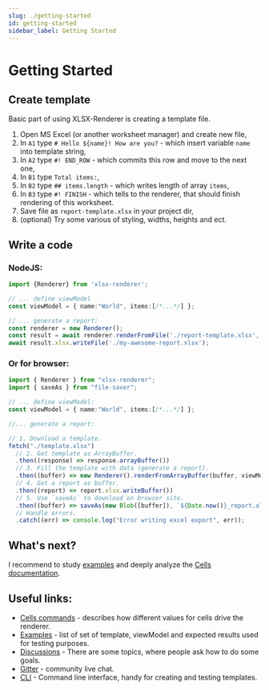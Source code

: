 ```yaml
---
slug: ./getting-started
id: getting-started
sidebar_label: Getting Started
---
```


# Getting Started

## Create template

Basic part of using XLSX-Renderer is creating a template file. 

1. Open MS Excel (or another worksheet manager) and create new file,
2. In `A1` type <code># Hello $\{name}! How are you?</code> - which insert variable `name` into template string,
3. In `A2` type `#! END_ROW` - which commits this row and move to the next one,
4. In `B1` type `Total items:`,
5. In `B2` type `## items.length` - which writes length of array `items`,
6. In `B3` type `#! FINISH` - which tells to the renderer, that should finish rendering of this worksheet.
7. Save file as `report-template.xlsx` in your project dir,
8. (optional) Try some various of styling, widths, heights and ect.

## Write a code

### NodeJS:

```ts
import {Renderer} from 'xlsx-renderer';

// ... define viewModel
const viewModel = { name:"World", items:[/*...*/] };

// ... generate a report:
const renderer = new Renderer();
const result = await renderer.renderFromFile('./report-template.xlsx', viewModel);
await result.xlsx.writeFile('./my-awesome-report.xlsx');
```

<!-- TODO add codesandbox example --->

### Or for browser:

```ts
import { Renderer } from "xlsx-renderer";
import { saveAs } from "file-saver";

// ... define viewModel:
const viewModel = { name:"World", items:[/*...*/] };

//... generate a report:

// 1. Download a template.
fetch("./template.xlsx")
  // 2. Get template as ArrayBuffer.
  .then((response) => response.arrayBuffer())
  // 3. Fill the template with data (generate a report).
  .then((buffer) => new Renderer().renderFromArrayBuffer(buffer, viewModel))
  // 4. Get a report as buffer.
  .then((report) => report.xlsx.writeBuffer())
  // 5. Use `saveAs` to download on browser site.
  .then((buffer) => saveAs(new Blob([buffer]), `${Date.now()}_report.xlsx`))
  // Handle errors.
  .catch((err) => console.log("Error writing excel export", err));
```

<!-- TODO add jsfiddle example -->

## What's next?

I recommend to study [examples](./050-examples.md) and deeply analyze the [Cells documentation](./040-cells.md).

## Useful links:
* [Cells commands](./040-cells.md) - describes how different values for cells drive the renderer.
* [Examples](./050-examples.md) - list of set of template, viewModel and expected results used for testing purposes.
* [Discussions](https://github.com/Siemienik/XToolset/discussions) - There are some topics, where people ask how to do some goals.
* [Gitter](https://gitter.im/Siemienik/community) - community live chat.
* [CLI](./990-cli.md) - Command line interface, handy for creating and testing templates.
